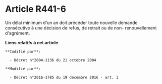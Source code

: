 # Article R441-6

Un délai minimum d'un an doit précéder toute nouvelle demande consécutive à une décision de refus, de retrait ou de non-
renouvellement d'agrément.

**Liens relatifs à cet article**

	**Codifié par**:

	  - Décret n°2004-1136 du 21 octobre 2004

	**Modifié par**:

	  - Décret n°2016-1785 du 19 décembre 2016 - art. 1
